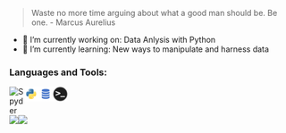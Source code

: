 > Waste no more time arguing about what a good man should be. Be one.
> \- Marcus Aurelius


- 🔭 I’m currently working on: Data Anlysis with Python
- 🌱 I’m currently learning: New ways to manipulate and harness data  

### Languages and Tools:

<img align="left" alt="Spyder" width="26px" src="https://github.com/spyder-ide/spyder/blob/master/img_src/spyder.ico" />
<img align="left" alt="Python" width="26px" src="https://raw.githubusercontent.com/github/explore/80688e429a7d4ef2fca1e82350fe8e3517d3494d/topics/python/python.png" />
<img align="left" alt="SQL" width="26px" src="https://raw.githubusercontent.com/github/explore/80688e429a7d4ef2fca1e82350fe8e3517d3494d/topics/sql/sql.png" />
<img align="left" alt="Terminal" width="26px" src="https://raw.githubusercontent.com/github/explore/80688e429a7d4ef2fca1e82350fe8e3517d3494d/topics/terminal/terminal.png" />

<br/>
<br/>
<br/>

<a href="https://github.com/anuraghazra/github-readme-stats">
  <img align="left" src="https://github-readme-stats.vercel.app/api?username=asami1997&theme=dracula&show_icons=true&count_private=true)](https://github.com/anuraghazra/github-readme-stats" />
</a>
<a href="https://github.com/anuraghazra/convoychat">
  <img align="left" src="https://github-readme-stats.vercel.app/api/top-langs/?username=asami1997&theme=dracula&show_icons=true&count_private=true)](https://github.com/anuraghazra/github-readme-stats" />
</a> 
